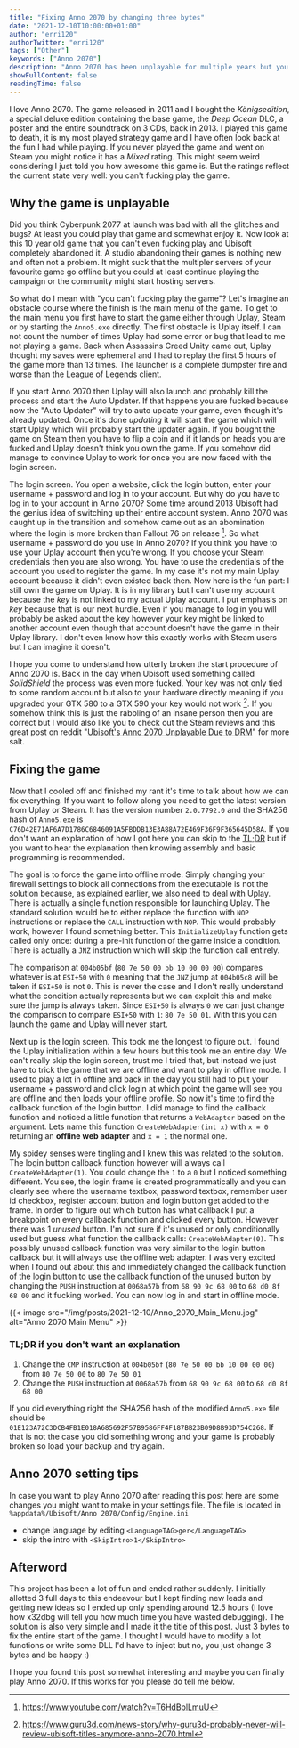 ```yaml
---
title: "Fixing Anno 2070 by changing three bytes"
date: "2021-12-10T10:00:00+01:00"
author: "erri120"
authorTwitter: "erri120"
tags: ["Other"]
keywords: ["Anno 2070"]
description: "Anno 2070 has been unplayable for multiple years but you can still buy it. This post will explain how you can fix the game by changing 3 bytes."
showFullContent: false
readingTime: false
---
```


I love Anno 2070. The game released in 2011 and I bought the _Königsedition_, a special deluxe edition containing the base game, the _Deep Ocean_ DLC, a poster and the entire soundtrack on 3 CDs, back in 2013. I played this game to death, it is my most played strategy game and I have often look back at the fun I had while playing. If you never played the game and went on Steam you might notice it has a _Mixed_ rating. This might seem weird considering I just told you how awesome this game is. But the ratings reflect the current state very well: you can't fucking play the game.

## Why the game is unplayable

Did you think Cyberpunk 2077 at launch was bad with all the glitches and bugs? At least you could play that game and somewhat enjoy it. Now look at this 10 year old game that you can't even fucking play and Ubisoft completely abandoned it. A studio abandoning their games is nothing new and often not a problem. It might suck that the multipler servers of your favourite game go offline but you could at least continue playing the campaign or the community might start hosting servers.

So what do I mean with "you can't fucking play the game"? Let's imagine an obstacle course where the finish is the main menu of the game. To get to the main menu you first have to start the game either through Uplay, Steam or by starting the `Anno5.exe` directly. The first obstacle is Uplay itself. I can not count the number of times Uplay had some error or bug that lead to me not playing a game. Back when Assassins Creed Unity came out, Uplay thought my saves were ephemeral and I had to replay the first 5 hours of the game more than 13 times. The launcher is a complete dumpster fire and worse than the League of Legends client.

If you start Anno 2070 then Uplay will also launch and probably kill the process and start the Auto Updater. If that happens you are fucked because now the "Auto Updater" will try to auto update your game, even though it's already updated. Once it's done _updating_ it will start the game which will start Uplay which will probably start the updater again. If you bought the game on Steam then you have to flip a coin and if it lands on heads you are fucked and Uplay doesn't think you own the game. If you somehow did manage to convince Uplay to work for once you are now faced with the login screen.

The login screen. You open a website, click the login button, enter your username + password and log in to your account. But why do you have to log in to your account in Anno 2070? Some time around 2013 Ubisoft had the genius idea of switching up their entire account system. Anno 2070 was caught up in the transition and somehow came out as an abomination where the login is more broken than Fallout 76 on release [^1]. So what username + password do you use in Anno 2070? If you think you have to use your Uplay account then you're wrong. If you choose your Steam credentials then you are also wrong. You have to use the credentials of the account you used to register the game. In my case it's not my main Uplay account because it didn't even existed back then. Now here is the fun part: I still own the game on Uplay. It is in my library but I can't use my account because the _key_ is not linked to my actual Uplay account. I put emphasis on _key_ because that is our next hurdle. Even if you manage to log in you will probably be asked about the key however your key might be linked to another account even though that account doesn't have the game in their Uplay library. I don't even know how this exactly works with Steam users but I can imagine it doesn't.

I hope you come to understand how utterly broken the start procedure of Anno 2070 is. Back in the day when Ubisoft used something called _SolidShield_ the process was even more fucked. Your key was not only tied to some random account but also to your hardware directly meaning if you upgraded your GTX 580 to a GTX 590 your key would not work [^2]. If you somehow think this is just the rabbling of an insane person then you are correct but I would also like you to check out the Steam reviews and this great post on reddit "[Ubisoft's Anno 2070 Unplayable Due to DRM](https://www.reddit.com/r/CrackWatch/comments/7wejnm/ubisofts_anno_2070_unplayable_due_to_drm/)" for more salt.

[^1]: https://www.youtube.com/watch?v=T6HdBplLmuU
[^2]: https://www.guru3d.com/news-story/why-guru3d-probably-never-will-review-ubisoft-titles-anymore-anno-2070.html

## Fixing the game

Now that I cooled off and finished my rant it's time to talk about how we can fix everything. If you want to follow along you need to get the latest version from Uplay or Steam. It has the version number `2.0.7792.0` and the SHA256 hash of `Anno5.exe` is `C76D42E71AF6A7D1786C6846091A5FBDDB13E3A88A72E469F36F9F365645D58A`. If you don't want an explanation of how I got here you can skip to the [TL;DR](#tldr-if-you-dont-want-an-explanation) but if you want to hear the explanation then knowing assembly and basic programming is recommended.

The goal is to force the game into offline mode. Simply changing your firewall settings to block all connections from the executable is not the solution because, as explained earlier, we also need to deal with Uplay. There is actually a single function responsible for launching Uplay. The standard solution would be to either replace the function with `NOP` instructions or replace the `CALL` instruction with `NOP`. This would probably work, however I found something better. This `InitializeUplay` function gets called only once: during a pre-init function of the game inside a condition. There is actually a `JNZ` instruction which will skip the function call entirely.

The comparison at `004b05bf` (`80 7e 50 00 bb 10 00 00 00`) compares whatever is at `ESI+50` with `0` meaning that the `JNZ` jump at `004b05c8` will be taken if `ESI+50` is not `0`. This is never the case and I don't really understand what the condition actually represents but we can exploit this and make sure the jump is always taken. Since `ESI+50` is always `0` we can just change the comparison to compare `ESI+50` with `1`: `80 7e 50 01`. With this you can launch the game and Uplay will never start.

Next up is the login screen. This took me the longest to figure out. I found the Uplay initialization within a few hours but this took me an entire day. We can't really skip the login screen, trust me I tried that, but instead we just have to trick the game that we are offline and want to play in offline mode. I used to play a lot in offline and back in the day you still had to put your username + password and click login at which point the game will see you are offline and then loads your offline profile. So now it's time to find the callback function of the login button. I did manage to find the callback function and noticed a little function that returns a `WebAdapter` based on the argument. Lets name this function `CreateWebAdapter(int x)` with `x = 0` returning an **offline web adapter** and `x = 1` the normal one.

My spidey senses were tingling and I knew this was related to the solution. The login button callback function however will always call `CreateWebAdapter(1)`. You could change the `1` to a `0` but I noticed something different. You see, the login frame is created programmatically and you can clearly see where the username textbox, password textbox, remember user id checkbox, register account button and login button get added to the frame. In order to figure out which button has what callback I put a breakpoint on every callback function and clicked every button. However there was 1 _unused_ button. I'm not sure if it's unused or only conditionally used but guess what function the callback calls: `CreateWebAdapter(0)`. This possibly unused callback function was very similar to the login button callback but it will always use the offline web adapter. I was very excited when I found out about this and immediately changed the callback function of the login button to use the callback function of the unused button by changing the `PUSH` instruction at `0068a57b` from `68 90 9c 68 00` to `68 d0 8f 68 00` and it fucking worked. You can now log in and start in offline mode.

{{< image src="/img/posts/2021-12-10/Anno_2070_Main_Menu.jpg" alt="Anno 2070 Main Menu" >}}

### TL;DR if you don't want an explanation

1) Change the `CMP` instruction at `004b05bf` (`80 7e 50 00 bb 10 00 00 00`) from `80 7e 50 00` to `80 7e 50 01`
2) Change the `PUSH` instruction at `0068a57b` from `68 90 9c 68 00` to `68 d0 8f 68 00`

If you did everything right the SHA256 hash of the modified `Anno5.exe` file should be `01E123A72C3DCB4FB1E018A685692F57B9586FF4F187BB23B09D8B93D754C268`. If that is not the case you did something wrong and your game is probably broken so load your backup and try again.

## Anno 2070 setting tips

In case you want to play Anno 2070 after reading this post here are some changes you might want to make in your settings file. The file is located in `%appdata%/Ubisoft/Anno 2070/Config/Engine.ini`

- change language by editing `<LanguageTAG>ger</LanguageTAG>`
- skip the intro with `<SkipIntro>1</SkipIntro>`

## Afterword

This project has been a lot of fun and ended rather suddenly. I initially allotted 3 full days to this endeavour but I kept finding new leads and getting new ideas so I ended up only spending around 12.5 hours (I love how x32dbg will tell you how much time you have wasted debugging). The solution is also very simple and I made it the title of this post. Just 3 bytes to fix the entire start of the game. I thought I would have to modify a lot functions or write some DLL I'd have to inject but no, you just change 3 bytes and be happy :)

I hope you found this post somewhat interesting and maybe you can finally play Anno 2070. If this works for you please do tell me below.

[^3]: https://www.youtube.com/watch?v=AMXZiNH2Q2U
